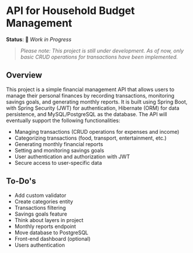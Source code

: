 # API for Household Budget Management

**Status**: 🚧 *Work in Progress*  
> *Please note: This project is still under development. As of now, only basic CRUD operations for transactions have been implemented.*




## Overview
This project is a simple financial management API that allows users to manage their personal finances by recording transactions, monitoring savings goals, and generating monthly reports. It is built using Spring Boot, with Spring Security (JWT) for authentication, Hibernate (ORM) for data persistence, and MySQL/PostgreSQL as the database. The API will eventually support the following functionalities:

* Managing transactions (CRUD operations for expenses and income)
* Categorizing transactions (food, transport, entertainment, etc.)
* Generating monthly financial reports
* Setting and monitoring savings goals
* User authentication and authorization with JWT
* Secure access to user-specific data


## To-Do's

* Add custom validator
* Create categories entity
* Transactions filtering
* Savings goals feature
* Think about layers in project
* Monthly reports endpoint
* Move database to PostgreSQL
* Front-end dashboard (optional)
* Users authentication

